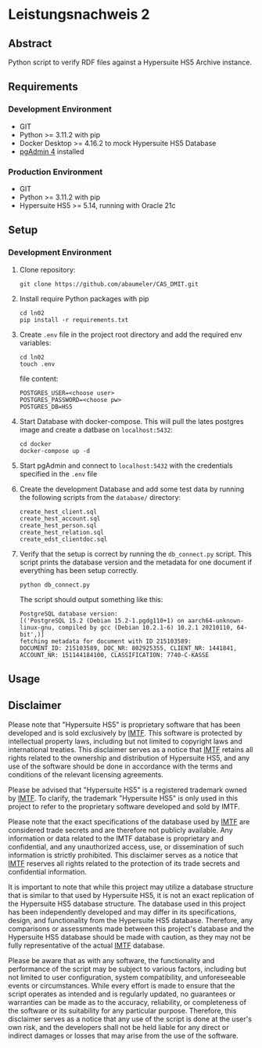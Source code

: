 # Leistungsnachweis 2

## Abstract

Python script to verify RDF files against a Hypersuite HS5 Archive instance.

## Requirements
### Development Environment
- GIT
- Python >= 3.11.2 with pip
- Docker Desktop >=  4.16.2 to mock Hypersuite HS5 Database
- [pgAdmin 4](https://www.pgadmin.org/) installed

### Production Environment
- GIT
- Python >= 3.11.2 with pip
- Hypersuite HS5 >= 5.14, running with Oracle 21c

## Setup
### Development Environment

1. Clone repository:
    ```shell
    git clone https://github.com/abaumeler/CAS_DMIT.git
    ```
2. Install require Python packages with pip
   ```shell
   cd ln02
   pip install -r requirements.txt
   ```
3. Create `.env` file in the project root directory and add the required env variables:
   ```shell
   cd ln02
   touch .env
   ```

   file content:
   ```shell
   POSTGRES_USER=<choose user>
   POSTGRES_PASSWORD=<choose pw>
   POSTGRES_DB=HS5
   ```
4. Start Database with docker-compose. This will pull the lates postgres image and create a datbase on `localhost:5432`:
    ```shell
    cd docker
    docker-compose up -d
    ```
5. Start pgAdmin and connect to `localhost:5432` with the credentials specified in the `.env` file
6. Create the development Database and add some test data by running the following scripts from the `database/` directory:
    ```shell
    create_hest_client.sql
    create_hest_account.sql
    create_hest_person.sql
    create_hest_relation.sql
    create_edst_clientdoc.sql
    ```
7. Verify that the setup is correct by running the `db_connect.py` script. This script prints the database version and the metadata for one document if everything has been setup correctly.
    ```shell
    python db_connect.py
    ```

    The script should output something like this:
    ```
    PostgreSQL database version:
    [('PostgreSQL 15.2 (Debian 15.2-1.pgdg110+1) on aarch64-unknown-linux-gnu, compiled by gcc (Debian 10.2.1-6) 10.2.1 20210110, 64-bit',)]
    fetching metadata for document with ID 215103589:
    DOCUMENT_ID: 215103589, DOC_NR: 802925355, CLIENT_NR: 1441841, ACCOUNT_NR: 151144184100, CLASSIFICATION: 7740-C-KASSE
    ```

## Usage

## Disclaimer
Please note that "Hypersuite HS5" is proprietary software that has been developed and is sold exclusively by [IMTF](https://imtf.com/). This software is protected by intellectual property laws, including but not limited to copyright laws and international treaties. This disclaimer serves as a notice that [IMTF](https://imtf.com/) retains all rights related to the ownership and distribution of Hypersuite HS5, and any use of the software should be done in accordance with the terms and conditions of the relevant licensing agreements.

Please be advised that "Hypersuite HS5" is a registered trademark owned by [IMTF](https://imtf.com/). To clarify, the trademark "Hypersuite HS5" is only used in this project to refer to the proprietary software developed and sold by IMTF. 

Please note that the exact specifications of the database used by [IMTF](https://imtf.com/) are considered trade secrets and are therefore not publicly available. Any information or data related to the IMTF database is proprietary and confidential, and any unauthorized access, use, or dissemination of such information is strictly prohibited. This disclaimer serves as a notice that [IMTF](https://imtf.com/) reserves all rights related to the protection of its trade secrets and confidential information.

It is important to note that while this project may utilize a database structure that is similar to that used by Hypersuite HS5, it is not an exact replication of the Hypersuite HS5 database structure. The database used in this project has been independently developed and may differ in its specifications, design, and functionality from the Hypersuite HS5 database. Therefore, any comparisons or assessments made between this project's database and the Hypersuite HS5 database should be made with caution, as they may not be fully representative of the actual [IMTF](https://imtf.com/) database.

Please be aware that as with any software, the functionality and performance of the script may be subject to various factors, including but not limited to user configuration, system compatibility, and unforeseeable events or circumstances. While every effort is made to ensure that the script operates as intended and is regularly updated, no guarantees or warranties can be made as to the accuracy, reliability, or completeness of the software or its suitability for any particular purpose. Therefore, this disclaimer serves as a notice that any use of the script is done at the user's own risk, and the developers shall not be held liable for any direct or indirect damages or losses that may arise from the use of the software.